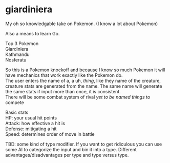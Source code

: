 # giardiniera
My oh so knowledgable take on Pokemon. (I know a lot about Pokemon)

Also a means to learn Go.

Top 3 Pokemon  
Giardiniera  
Kathmandu  
Nosferatu

So this is a Pokemon knockoff and because I know so much Pokemon it will have mechanics that work exactly like the Pokemon do.  
The user enters the name of a, a uh, *thing*, like they name of the creature, creature stats are generated from the name. The same name will generate the same stats if input more than once, it is consistent.  
There will be some combat system of rival *yet to be named things* to compete

Basic stats  
HP: your usual  hit points  
Attack: how effective a hit is  
Defense: mitigating a hit  
Speed: determines order of move in battle  

TBD: some kind of type modifier. If you want to get ridiculous you can use some AI to categorize the input and bin it into a type. Different advantages/disadvantages per type and type versus type.
